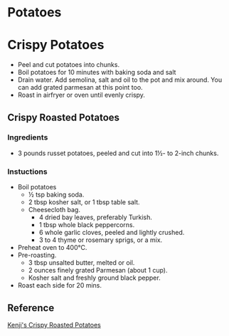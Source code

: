 # Potatoes

# Crispy Potatoes

- Peel and cut potatoes into chunks.
- Boil potatoes for 10 minutes with baking soda and salt
- Drain water. Add semolina, salt and oil to the pot and mix around. You can add grated parmesan at this point too.
- Roast in airfryer or oven until evenly crispy.

## Crispy Roasted Potatoes

### Ingredients

- 3 pounds russet potatoes, peeled and cut into 1½- to 2-inch chunks.

### Instuctions

- Boil potatoes
  - ½ tsp baking soda.
  - 2 tbsp kosher salt, or 1 tbsp table salt.
  - Cheesecloth bag.
    - 4 dried bay leaves, preferably Turkish.
    - 1 tbsp whole black peppercorns.
    - 6 whole garlic cloves, peeled and lightly crushed.
    - 3 to 4 thyme or rosemary sprigs, or a mix.
- Preheat oven to 400°C.
- Pre-roasting.
  - 3 tbsp unsalted butter, melted or oil.
  - 2 ounces finely grated Parmesan (about 1 cup).
  - Kosher salt and freshly ground black pepper.
- Roast each side for 20 mins.

## Reference

[Kenji's Crispy Roasted Potatoes](https://www.youtube.com/watch?v=fS93o6RFPDg&t=249s)
